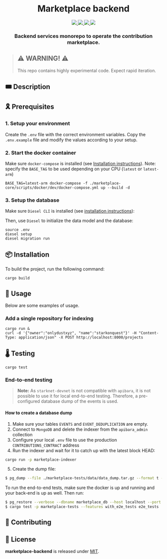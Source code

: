 <div align="center">
  <h1 align="center">Marketplace backend</h1>
  <p align="center">
    <a href="https://discord.gg/onlydust">
        <img src="https://img.shields.io/badge/Discord-6666FF?style=for-the-badge&logo=discord&logoColor=white">
    </a>
    <a href="https://twitter.com/intent/follow?screen_name=onlydust_xyz">
        <img src="https://img.shields.io/badge/Twitter-1DA1F2?style=for-the-badge&logo=twitter&logoColor=white">
    </a>
    <a href="https://contributions.onlydust.xyz/">
        <img src="https://img.shields.io/badge/Contribute-6A1B9A?style=for-the-badge&logo=notion&logoColor=white">
    </a>
    <a href="https://codecov.io/gh/onlydustxyz/marketplace-backend" > 
        <img src="https://img.shields.io/codecov/c/gh/onlydustxyz/marketplace-backend?style=for-the-badge&token=BCU5QG0IFJ"/>
    </a>
  </p>
  
  <h3 align="center">Backend services monorepo to operate the contribution marketplace.</h3>

</h3>
</div>

> ## ⚠️ WARNING! ⚠️
>
> This repo contains highly experimental code.
> Expect rapid iteration.

## 🎟️ Description

## 🎗️ Prerequisites

### 1. Setup your environment

Create the `.env` file with the correct environment variables.
Copy the `.env.example` file and modify the values according to your setup.

### 2. Start the docker container

Make sure `docker-compose` is installed (see [Installation instructions](https://docs.docker.com/compose/install/)).
Note: specify the `BASE_TAG` to be used depending on your CPU (`latest` or `latest-arm`)
```
BASE_TAG=latest-arm docker-compose -f ./marketplace-core/scripts/docker/dev/docker-compose.yml up --build -d
```

### 3. Setup the database

Make sure `Diesel CLI` is installed (see [installation instructions](https://diesel.rs/guides/getting-started)):

Then, use `Diesel` to initialize the data model and the database:

```
source .env
diesel setup
diesel migration run
```

## 📦 Installation

To build the project, run the following command:

```
cargo build
```

## 🔬 Usage

Below are some examples of usage.

### Add a single repository for indexing

```
cargo run &
curl -d '{"owner":"onlydustxyz", "name":"starkonquest"}' -H "Content-Type: application/json" -X POST http://localhost:8000/projects
```

## 🌡️ Testing

```
cargo test
```

### End-to-end testing

> **Note:**
> As `starknet-devnet` is not compatible with `apibara`, it is not possible to use it for local end-to-end testing.
> Therefore, a pre-configured database dump of the events is used.

#### How to create a database dump
1. Make sure your tables `EVENTS` and `EVENT_DEDUPLICATION` are empty.
2. Connect to `MongoDB` and delete the indexer from the `apibara_admin` collection
3. Configure your local `.env` file to use the production `CONTRIBUTIONS_CONTRACT` address
4. Run the indexer and wait for it to catch up with the latest block HEAD: 
```bash
cargo run -p marketplace-indexer
```
5. Create the dump file: 
```bash
$ pg_dump --file ./marketplace-tests/data/data_dump.tar.gz --format t --table events --table event_deduplications --dbname marketplace_db --host localhost --port 5432 --user postgres --data-only
```

To run the end-to-end tests, make sure the docker is up and running and your back-end is up as well.
Then run:
```sh
$ pg_restore --verbose --dbname marketplace_db --host localhost --port 5432 --username postgres --clean ./marketplace-tests/data/data_dump.tar.gz
$ cargo test -p marketplace-tests --features with_e2e_tests e2e_tests
```

## 🫶 Contributing

## 📄 License

**marketplace-backend** is released under [MIT](LICENSE).
